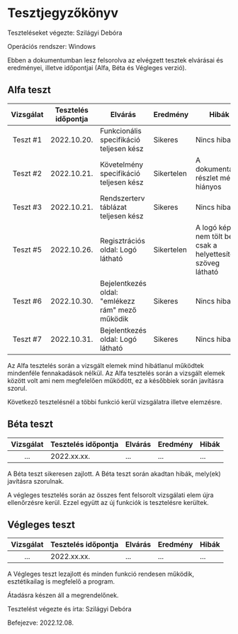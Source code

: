 # Tesztjegyzőkönyv

Teszteléseket végezte: Szilágyi Debóra

Operációs rendszer: Windows

Ebben a dokumentumban lesz felsorolva az elvégzett tesztek elvárásai és eredményei, illetve időpontjai (Alfa, Béta és Végleges verzió).

## Alfa teszt

| Vizsgálat | Tesztelés időpontja | Elvárás | Eredmény | Hibák |
| :---: | --- | --- | --- | --- |
| Teszt #1 | 2022.10.20. | Funkcionális specifikáció teljesen kész | Sikeres | Nincs hiba |
| Teszt #2 | 2022.10.21. | Követelmény specifikáció teljesen kész | Sikertelen | A dokumentáció részlet még hiányos |
| Teszt #3 | 2022.10.21. | Rendszerterv táblázat teljesen kész | Sikeres | Nincs hiba |
| Teszt #5 | 2022.10.26. | Regisztrációs oldal: Logó látható | Sikertelen | A logó kép nem tölt be csak a helyettesítő szöveg látható |
| Teszt #6 | 2022.10.30. | Bejelentkezés oldal: "emlékezz rám" mező működik | Sikeres | Nincs hiba |
| Teszt #7 | 2022.10.31. | Bejelentkezés oldal: Logó látható | Sikeres | Nincs hiba |

Az Alfa tesztelés során a vizsgált elemek mind hibátlanul működtek mindenféle fennakadások nélkül.
Az Alfa tesztelés során a vizsgált elemek között volt ami nem megfelelően működött, ez a későbbiek során javításra szorul.

Következő tesztelésnél a többi funkció kerül vizsgálatra illetve elemzésre.
## Béta teszt

| Vizsgálat | Tesztelés időpontja | Elvárás | Eredmény | Hibák |
| :---: | --- | --- | --- | --- |
| ... | 2022.xx.xx. | ... | ... | ... |

A Béta teszt sikeresen zajlott.
A Béta teszt során akadtan hibák, mely(ek) javításra szorulnak.

A végleges tesztelés során az összes fent felsorolt vizsgálati elem újra ellenőrzésre kerül. Ezzel együtt az új funkciók is tesztelésre kerültek.

## Végleges teszt
| Vizsgálat | Tesztelés időpontja | Elvárás | Eredmény | Hibák |
| :---: | --- | --- | --- | --- |
| ... | 2022.xx.xx. | ... | ... | ... |

A Végleges teszt lezajlott és minden funkció rendesen működik, esztétikailag is megfelelő a program.

Átadásra készen áll a megrendelőnek.

Tesztelést végezte és írta: Szilágyi Debóra

Befejezve: 2022.12.08.

